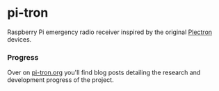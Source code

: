 # pi-tron

Raspberry Pi emergency radio receiver inspired by the original [Plectron](https://en.wikipedia.org/wiki/Plectron) devices.

### Progress

Over on [pi-tron.org](https://pi-tron.org) you'll find blog posts detailing the research and development progress of the project.

